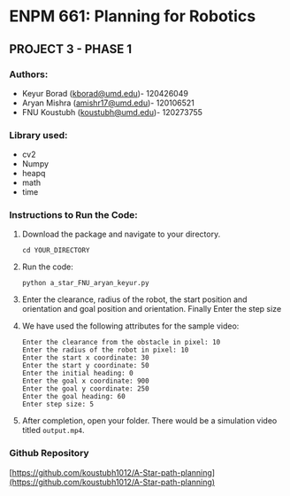 # ENPM 661: Planning for Robotics
## PROJECT 3 - PHASE 1

### Authors:
- Keyur Borad (kborad@umd.edu)- 120426049
- Aryan Mishra (amishr17@umd.edu)- 120106521
- FNU Koustubh (koustubh@umd.edu)- 120273755

### Library used:
- cv2
- Numpy
- heapq
- math
- time

### Instructions to Run the Code:
1. Download the package and navigate to your directory.
    ```
    cd YOUR_DIRECTORY
    ```
2. Run the code:
    ```
    python a_star_FNU_aryan_keyur.py
    ```
3. Enter the clearance, radius of the robot, the start position and orientation and goal position and orientation. Finally Enter the step size

4. We have used the following attributes for the sample video:
    ```
    Enter the clearance from the obstacle in pixel: 10
    Enter the radius of the robot in pixel: 10
    Enter the start x coordinate: 30
    Enter the start y coordinate: 50
    Enter the initial heading: 0
    Enter the goal x coordinate: 900
    Enter the goal y coordinate: 250
    Enter the goal heading: 60
    Enter step size: 5
    ```
4. After completion, open your folder. There would be a simulation video titled `output.mp4`.

### Github Repository
[https://github.com/koustubh1012/A-Star-path-planning](https://github.com/koustubh1012/A-Star-path-planning)
